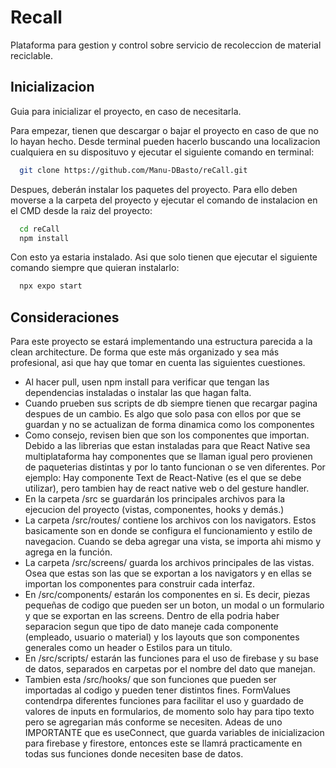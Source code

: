 # Recall

Plataforma para gestion y control sobre servicio de recoleccion de material reciclable.

## Inicializacion

Guia para inicializar el proyecto, en caso de necesitarla.

Para empezar, tienen que descargar o bajar el proyecto en caso de que no lo hayan hecho. Desde terminal pueden hacerlo buscando una localizacion cualquiera en su disposituvo y ejecutar el siguiente comando en terminal:

```bash
  git clone https://github.com/Manu-DBasto/reCall.git
```

Despues, deberán instalar los paquetes del proyecto. Para ello deben moverse a la carpeta del proyecto y ejecutar el comando de instalacion en el CMD desde la raiz del proyecto:

```bash
  cd reCall
  npm install
```

Con esto ya estaria instalado. Asi que solo tienen que ejecutar el siguiente comando siempre que quieran instalarlo:

```bash
  npx expo start
```

## Consideraciones

Para este proyecto se estará implementando una estructura parecida a la clean architecture. De forma que este más organizado y sea más profesional, asi que hay que tomar en cuenta las siguientes cuestiones.

-   Al hacer pull, usen npm install para verificar que tengan las dependencias instaladas o instalar las que hagan falta.
-   Cuando prueben sus scripts de db siempre tienen que recargar pagina despues de un cambio. Es algo que solo pasa con ellos por que se guardan y no se actualizan de forma dinamica como los componentes
-   Como consejo, revisen bien que son los componentes que importan. Debido a las librerias que estan instaladas para que React Native sea multiplataforma hay componentes que se llaman igual pero provienen de paqueterias distintas y por lo tanto funcionan o se ven diferentes. Por ejemplo: Hay componente Text de React-Native (es el que se debe utilizar), pero tambien hay de react native web o del gesture handler.
-   En la carpeta /src se guardarán los principales archivos para la ejecucion del proyecto (vistas, componentes, hooks y demás.)
-   La carpeta /src/routes/ contiene los archivos con los navigators. Estos basicamente son en donde se configura el funcionamiento y estilo de navegacion. Cuando se deba agregar una vista, se importa ahi mismo y agrega en la función.
-   La carpeta /src/screens/ guarda los archivos principales de las vistas. Osea que estas son las que se exportan a los navigators y en ellas se importan los componentes para construir cada interfaz.
-   En /src/components/ estarán los componentes en si. Es decir, piezas pequeñas de codigo que pueden ser un boton, un modal o un formulario y que se exportan en las screens. Dentro de ella podria haber separacion segun que tipo de dato maneje cada componente (empleado, usuario o material) y los layouts que son componentes generales como un header o Estilos para un titulo.
-   En /src/scripts/ estarán las funciones para el uso de firebase y su base de datos, separados en carpetas por el nombre del dato que manejan.
-   Tambien esta /src/hooks/ que son funciones que pueden ser importadas al codigo y pueden tener distintos fines. FormValues contendrpa diferentes funciones para facilitar el uso y guardado de valores de inputs en formularios, de momento solo hay para tipo texto pero se agregarian más conforme se necesiten. Adeas de uno IMPORTANTE que es useConnect, que guarda variables de inicializacion para firebase y firestore, entonces este se llamrá practicamente en todas sus funciones donde necesiten base de datos.
